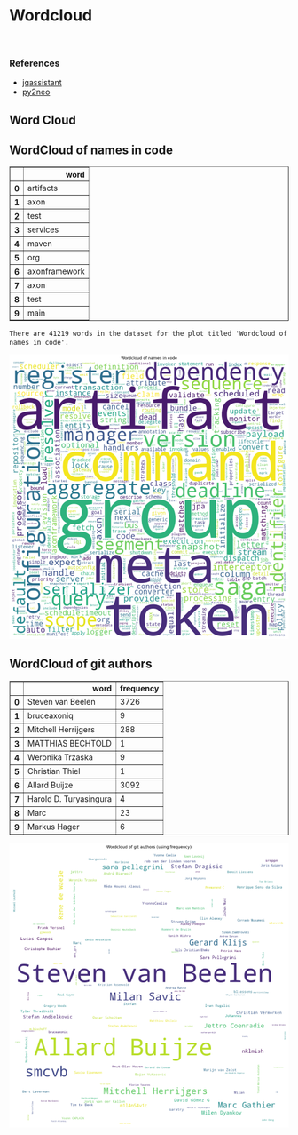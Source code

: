 # Wordcloud
<br>  

### References
- [jqassistant](https://jqassistant.org)
- [py2neo](https://py2neo.org/2021.1/)





## Word Cloud

## WordCloud of names in code




<div>
<table border="1" class="dataframe">
  <thead>
    <tr style="text-align: right;">
      <th></th>
      <th>word</th>
    </tr>
  </thead>
  <tbody>
    <tr>
      <th>0</th>
      <td>artifacts</td>
    </tr>
    <tr>
      <th>1</th>
      <td>axon</td>
    </tr>
    <tr>
      <th>2</th>
      <td>test</td>
    </tr>
    <tr>
      <th>3</th>
      <td>services</td>
    </tr>
    <tr>
      <th>4</th>
      <td>maven</td>
    </tr>
    <tr>
      <th>5</th>
      <td>org</td>
    </tr>
    <tr>
      <th>6</th>
      <td>axonframework</td>
    </tr>
    <tr>
      <th>7</th>
      <td>axon</td>
    </tr>
    <tr>
      <th>8</th>
      <td>test</td>
    </tr>
    <tr>
      <th>9</th>
      <td>main</td>
    </tr>
  </tbody>
</table>
</div>



    There are 41219 words in the dataset for the plot titled 'Wordcloud of names in code'.



    
![png](Wordcloud_files/Wordcloud_14_1.png)
    


## WordCloud of git authors




<div>
<table border="1" class="dataframe">
  <thead>
    <tr style="text-align: right;">
      <th></th>
      <th>word</th>
      <th>frequency</th>
    </tr>
  </thead>
  <tbody>
    <tr>
      <th>0</th>
      <td>Steven van Beelen</td>
      <td>3726</td>
    </tr>
    <tr>
      <th>1</th>
      <td>bruceaxoniq</td>
      <td>9</td>
    </tr>
    <tr>
      <th>2</th>
      <td>Mitchell Herrijgers</td>
      <td>288</td>
    </tr>
    <tr>
      <th>3</th>
      <td>MATTHIAS BECHTOLD</td>
      <td>1</td>
    </tr>
    <tr>
      <th>4</th>
      <td>Weronika Trzaska</td>
      <td>9</td>
    </tr>
    <tr>
      <th>5</th>
      <td>Christian Thiel</td>
      <td>1</td>
    </tr>
    <tr>
      <th>6</th>
      <td>Allard Buijze</td>
      <td>3092</td>
    </tr>
    <tr>
      <th>7</th>
      <td>Harold D. Turyasingura</td>
      <td>4</td>
    </tr>
    <tr>
      <th>8</th>
      <td>Marc</td>
      <td>23</td>
    </tr>
    <tr>
      <th>9</th>
      <td>Markus Hager</td>
      <td>6</td>
    </tr>
  </tbody>
</table>
</div>




    
![png](Wordcloud_files/Wordcloud_17_0.png)
    

